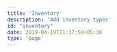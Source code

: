 ```yaml
---
title: 'Inventory'
description: 'Add inventory types'
id: "inventory"
date: 2019-04-19T21:37:58+05:30
type: 'page'
---
```

